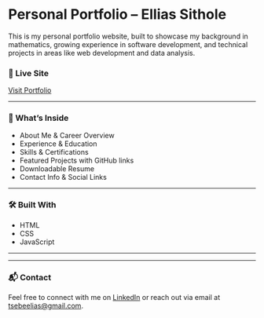 # Personal Portfolio – Ellias Sithole

This is my personal portfolio website, built to showcase my background in mathematics, growing experience in software development, and technical projects in areas like web development and data analysis.

### 🔗 Live Site
[Visit Portfolio](https://babakaelijah.github.io/portoflio-website/)

---

### 💼 What’s Inside

- About Me & Career Overview  
- Experience & Education  
- Skills & Certifications  
- Featured Projects with GitHub links  
- Downloadable Resume  
- Contact Info & Social Links  

---

### 🛠️ Built With

- HTML  
- CSS  
- JavaScript

---

---

### 📬 Contact

Feel free to connect with me on [LinkedIn](https://www.linkedin.com/in/elias-elijah-sithole-4850b0139/) or reach out via email at tsebeelias@gmail.com.
